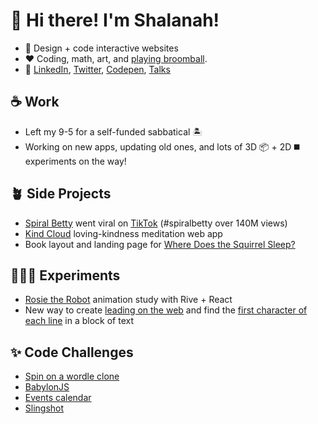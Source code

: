 <!-- ![](https://github.com/shalanah/shalanah/blob/master/shalanah.png?raw=true) -->
# 👋 Hi there! I'm Shalanah!

- 📝 Design + code interactive websites
- ❤️ Coding, math, art, and [playing broomball](https://youtu.be/jXegEec5dC8?t=1973).
- 📍 <a target="_blank" href="https://linkedin.com/in/shalanah">LinkedIn</a>, <a target="_blank" href="https://twitter.com/shalanahfaith">Twitter</a>, <a href="https://codepen.io/shalanah">Codepen</a>, <a href="https://github.com/shalanah/talks">Talks</a>


## ☕️ Work

- Left my 9-5 for a self-funded sabbatical 🏝️
- Working on new apps, updating old ones, and lots of 3D 📦 + 2D ◼️ experiments on the way!
 
## 🪴 Side Projects
- <a href="https://spiralbetty.com">Spiral Betty</a> went viral on <a href="https://tiktok.com/tag/spiralbetty">TikTok</a> (#spiralbetty over 140M views)
- <a href="https://kindcloud.app">Kind Cloud</a> loving-kindness meditation web app
- Book layout and landing page for <a href="https://wheredoesthesquirrelsleep.com">Where Does the Squirrel Sleep?</a>

## 👩🏻‍🔬 Experiments 

- [Rosie the Robot](https://rosie-rive.netlify.app/) animation study with Rive + React
- New way to create <a href="https://github.com/shalanah/baseline">leading on the web</a> and find the [first character of each line](https://github.com/shalanah/block-wrap-breaks) in a block of text


## ✨ Code Challenges

- [Spin on a wordle clone](https://github.com/shalanah/birdle)
- [BabylonJS](https://github.com/shalanah/babylonjs-try)
- [Events calendar](https://github.com/shalanah/mia-events)
- [Slingshot](https://github.com/shalanah/slingshot)

<!--
**shalanah/shalanah** is a ✨ _special_ ✨ repository because its `README.md` (this file) appears on your GitHub profile.

Here are some ideas to get you started:

- 🔭 I’m currently working on ...
- 🌱 I’m currently learning ...
- 👯 I’m looking to collaborate on ...
- 🤔 I’m looking for help with ...
- 💬 Ask me about ...
- 📫 How to reach me: ...
- 😄 Pronouns: ...
- ⚡ Fun fact: ...
-->
